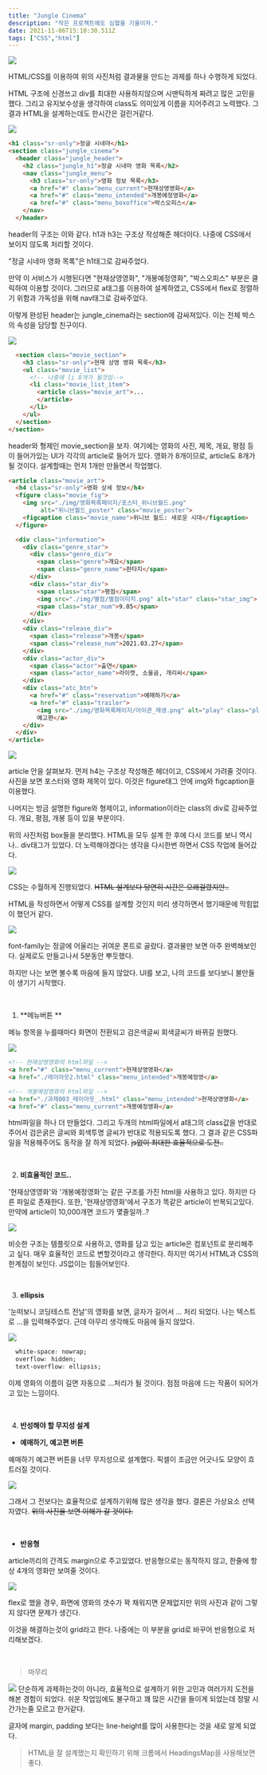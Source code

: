 ```yaml
---
title: "Jungle Cinema"
description: "작은 프로젝트에도 심혈을 기울이자."
date: 2021-11-06T15:10:30.511Z
tags: ["CSS","html"]
---
```

![](/images/a91f9bd0-1db9-4190-872a-510d8a82dc2c-__1_(1).png) 

HTML/CSS를 이용하여 위의 사진처럼 결과물을 만드는 과제를 하나 수행하게 되었다.

HTML 구조에 신경쓰고 div를 최대한 사용하지않으며 시맨틱하게 짜려고 많은 고민을 했다. 그리고 유지보수성을 생각하여 class도 의미있게 이름을 지어주려고 노력했다. 그 결과 HTML을 설계하는데도 한시간은 걸린거같다.

![](/images/c3cb951c-6373-4161-bc6b-8cc6b546f604-image.png)

```html
<h1 class="sr-only">정글 시네마</h1>
<section class="jungle_cinema">
  <header class="jungle_header">
    <h2 class="jungle_h1">정글 시네마 영화 목록</h2>
    <nav class="jungle_menu">
      <h3 class="sr-only">영화 정보 목록</h3>
      <a href="#" class="menu_current">현재상영영화</a>
      <a href="#" class="menu_intended">개봉예정영화</a>
      <a href="#" class="menu_boxoffice">박스오피스</a>
    </nav>
  </header>
```

header의 구조는 이와 같다. h1과 h3는 구조상 작성해준 헤더이다. 나중에 CSS에서 보이지 않도록 처리할 것이다. 

"정글 시네마 영화 목록"은 h1태그로 감싸주었다. 

만약 이 서비스가 시행된다면 "현재상영영화", "개봉예정영화", "박스오피스" 부분은 클릭하여 이용할 것이다. 그러므로 a태그를 이용하여 설계하였고, CSS에서 flex로 정렬하기 위함과 가독성을 위해 nav태그로 감싸주었다.

이렇게 완성된 header는 jungle_cinema라는 section에 감싸져있다. 이는 전체 박스의 속성을 담당할 친구이다.

![](/images/7425fdda-0b1a-4318-85a9-b3892f38c393-image.png)

```html
  <section class="movie_section">
    <h3 class="sr-only">현재 상영 영화 목록</h3>
    <ul class="movie_list">
      <!-- 나중에 li 8개가 될것임-->
      <li class="movie_list_item">
        <article class="movie_art">...
        </article>
      </li>
    </ul>
  </section>
</section>
```

header와 형제인 movie_section을 보자. 여기에는 영화의 사진, 제목, 개요, 평점 등이 들어가있는 UI가 각각의 article로 들어가 있다. 영화가 8개이므로, article도 8개가 될 것이다. 설계할때는 먼저 1개만 만들면서 작업했다.

```html
<article class="movie_art">
  <h4 class="sr-only">영화 상세 정보</h4>
  <figure class="movie_fig">
    <img src="./img/영화목록페이지/포스터_위니브월드.png" 
         alt="위니브월드_poster" class="movie_poster">
    <figcaption class="movie_name">위니브 월드: 새로운 시대</figcaption>
  </figure>

  <div class="information">
    <div class="genre_star">
      <div class="genre_div">
        <span class="genre">개요</span>
        <span class="genre_name">판타지</span>
      </div>
      <div class="star_div">
        <span class="star">평점</span>
        <img src="./img/별점/별점이미지.png" alt="star" class="star_img">
        <span class="star_num">9.05</span>
      </div>
    </div>
    <div class="release_div">
      <span class="release">개봉</span>
      <span class="release_num">2021.03.27</span>
    </div>
    <div class="actor_div">
      <span class="actor">출연</span>
      <span class="actor_name">라이캣, 소울곰, 개리씨</span>
    </div>
    <div class="atc_btn">                       
      <a href="#" class="reservation">예매하기</a>
      <a href="#" class="trailer">
        <img src="./img/영화목록페이지/아이콘_재생.png" alt="play" class="play_icon">
        예고편</a>
    </div>
  </div>
</article>
```

![](/images/e822e3a1-0760-4c63-b5e3-7c55d9ecfa76-image.png)

article 안을 살펴보자. 먼저 h4는 구조상 작성해준 헤더이고, CSS에서 가려줄 것이다. 사진을 보면 포스터와 영화 제목이 있다. 이것은 figure태그 안에 img와 figcaption을 이용했다. 

나머지는 방금 설명한 figure와 형제이고, information이라는 class의 div로 감싸주었다. 개요, 평점, 개봉 등이 있을 부분이다.

위의 사진처럼 box들을 분리했다. HTML을 모두 설계 한 후에 다시 코드를  보니 역시나.. div태그가 있었다. 더 노력해야겠다는 생각을 다시한번 하면서 CSS 작업에 들어갔다.
 
![](/images/8846e26a-98dc-412d-8f3c-9642afbf4cf1-image.png)
 
CSS는 수월하게 진행되었다. ~~HTML 설계보다 당연히 시간은 오래걸렸지만..~~

HTML을 작성하면서 어떻게 CSS를 설계할 것인지 미리 생각하면서 했기때문에 막힘없이 했던거 같다.

 ![](/images/1fa2b3e6-839e-4322-bd51-5007446cac60-image.png)

 font-family는 정글에 어울리는 귀여운 폰트로 골랐다. 결과물만 보면 아주 완벽해보인다. 실제로도 만들고나서 5분동안 뿌듯했다.
 
하지만 나는 보면 볼수록 마음에 들지 않았다. UI를 보고, 나의 코드를 보다보니 불만들이 생기기 시작했다.
 
 <br>

1. **메뉴버튼 **

메뉴 항목을 누를때마다 화면이 전환되고 검은색글씨 회색글씨가 바뀌길 원했다. 

 ![](/images/c99ca0b9-37b2-4fea-8abc-1c6ff3dc6eaf-%EC%A0%95%EA%B8%80.gif)
 
```html
<!-- 현재상영영화의 html파일 -->
<a href="#" class="menu_current">현재상영영화</a>
<a href="./레이아웃2.html" class="menu_intended">개봉예정영</a>

<!-- 개봉예정영화의 html파일 -->
<a href="./과제003_레이아웃_.html" class="menu_intended">현재상영영화</a>
<a href="#" class="menu_current">개봉예정영화</a>
```

html파일을 하나 더 만들었다. 그리고 두개의 html파일에서 a태그의 class값을 반대로 주어서 검은굵은 글씨와 회색투명 글씨가 반대로 적용되도록 했다. 그 결과 같은 CSS파일을 적용해주어도 동작을 잘 하게 되었다. 
~~js없이 최대한 효율적으로 도전..~~
 
 <br>

 2. **비효율적인 코드..**

'현재상영영화'와 '개봉예정영화'는 같은 구조를 가진 html을 사용하고 있다. 하지만 다른 파일로 존재한다. 또한, '현재상영영화'에서 구조가 똑같은 article이 반복되고있다. 만약에 article이 10,000개면 코드가 몇줄일까..? 

 <img src="https://media.vlpt.us/images/gbsjms/post/8b6573c8-3558-4a24-a709-1f33e2e15a18/js.jpeg" />
 
비슷한 구조는 템플릿으로 사용하고, 영화를 담고 있는 article은 컴포넌트로 분리해주고 싶다. 매우 효율적인 코드로 변할것이라고 생각한다. 하지만 여기서 HTML과 CSS의 한계점이 보인다. JS없이는 힘들어보인다.
 
<br>

3. **ellipsis**

'눈떠보니 코딩테스트 전날'의 영화를 보면, 글자가 길어서 ... 처리 되었다. 나는 텍스트로 ...을 입력해주었다. 근데 아무리 생각해도 마음에 들지 않았다.

![](/images/8edcbea3-5150-4c9d-be71-0b38eafb19ae-image.png)

```css
  white-space: nowrap;
  overflow: hidden;
  text-overflow: ellipsis;
```

이제 영화의 이름이 길면 자동으로 ...처리가 될 것이다. 점점 마음에 드는 작품이 되어가고 있는 느낌이다.

<br>

4. **반성해야 할 무지성 설계**

* **예매하기, 예고편 버튼**

예매하기 예고편 버튼을 너무 무지성으로 설계했다. 픽셀이 조금만 어긋나도 모양이 흐트러질 것이다.

![](/images/3ef55b17-b1d9-44cd-a261-fbcb7ec2aa2c-image.png)


 그래서 그 전보다는 효율적으로 설계하기위해 많은 생각을 했다. 결론은 가상요소 선택자였다. 
~~위의 사진을 보면 이해가 갈 것이다.~~
 
 <br>

* **반응형**

article끼리의 간격도 margin으로 주고있었다. 반응형으로는 동작하지 않고, 한줄에 항상 4개의 영화만 보여줄 것이다. 

![](/images/7ecd6687-ea1e-4e49-9008-0ac72ca12420-image.png)

flex로 했을 경우, 화면에 영화의 갯수가 꽉 채워지면 문제없지만 위의 사진과 같이 그렇지 않다면 문제가 생긴다.

이것을 해결하는것이 grid라고 한다. 나중에는 이 부분을 grid로 바꾸어 반응형으로 처리해보겠다.
 
 <br>


> 마무리


![](/images/1c129ed1-5f2a-49ab-976e-decb9629aadb-%EC%A0%95%EA%B8%80%EC%8B%9C%EB%84%A4%EB%A7%88.jpg)
단순하게 과제하는것이 아니라, 효율적으로 설계하기 위한 고민과 여러가지 도전을 해본 경험이 되었다. 쉬운 작업임에도 불구하고 꽤 많은 시간을 들이게 되었는데 정말 시간가는줄 모르고 한거같다.

글자에 margin, padding 보다는 line-height를 많이 사용한다는 것을 새로 알게 되었다.
 
>HTML을 잘 설계했는지 확인하기 위해 크롬에서 HeadingsMap을 사용해보면 좋다.
 